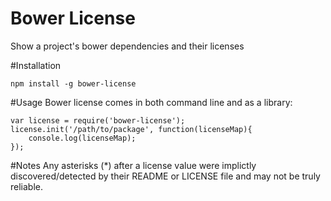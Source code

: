 Bower License
===================

Show a project's bower dependencies and their licenses

#Installation

```
npm install -g bower-license 

```
#Usage
Bower license comes in both command line and as a library:

```
var license = require('bower-license');
license.init('/path/to/package', function(licenseMap){
    console.log(licenseMap);
});
```
#Notes
Any asterisks (*) after a license value were implictly discovered/detected by their README or LICENSE file and may not be truly reliable.
